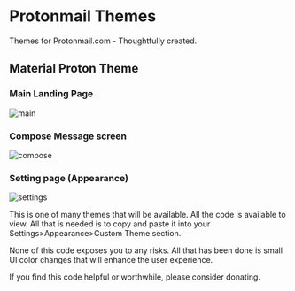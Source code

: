 # Protonmail Themes
Themes for Protonmail.com - Thoughtfully created.



## Material Proton Theme


### Main Landing Page
![main](https://i.imgur.com/vRK3ian.png)


### Compose Message screen
![compose](https://i.imgur.com/XJBnDkx.png)

### Setting page (Appearance)
![settings](https://i.imgur.com/wVu6Boi.png)

This is one of many themes that will be available.  All the code is available to view.  All that is needed is to copy and paste it into your Settings>Appearance>Custom Theme section.

None of this code exposes you to any risks.  All that has been done is small UI color changes that will enhance the user experience.


If you find this code helpful or worthwhile, please consider donating.



